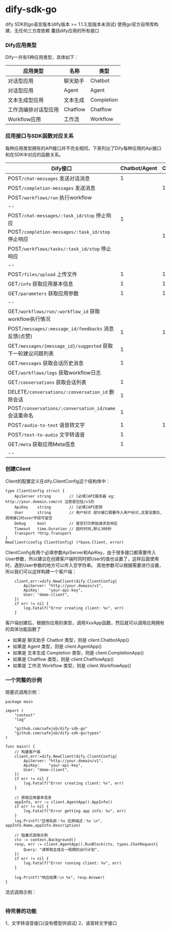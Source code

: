 # dify-sdk-go

dify SDK的go语言版本(dify版本 >= 1.1.3,低版本未测试)
使用go官方自带库构建，无任何三方库依赖
囊括dify应用的所有接口

### Dify应用类型

Dify一共有5种应用类型，具体如下：


| 应用类型             | 名称     | 类型       |
| -------------------- | -------- | ---------- |
| 对话型应用           | 聊天助手 | Chatbot    |
| 对话型应用           | Agent    | Agent      |
| 文本生成型应用       | 文本生成 | Completion |
| 工作流编排对话型应用 | Chatflow | Chatflow   |
| Workflow应用         | 工作流   | Workflow   |

### 应用接口与SDK函数对应关系

每种应用类型拥有的API接口并不完全相同，下表列出了Dify每种应用的Api接口和在SDK中对应的函数关系。


| Dify接口                                                     | Chatbot/Agent | Completion | Chatflow | Workflow | SDK对应函数                          |
| ------------------------------------------------------------ | ------------- | ---------- | -------- | -------- | ------------------------------------ |
| POST`/chat-messages` 发送对话消息                            | 1             |            | 1        |          | Run/RunBlock                         |
| POST`/completion-messages` 发送消息                          |               | 1          |          |          |                                      |
| POST`/workflows/run` 执行workflow                            |               |            |          | 1        |                                      |
| --                                                           |               |            |          |          |                                      |
| POST`/chat-messages/:task_id/stop` 停止响应                  | 1             |            | 1        |          | Stop                                 |
| POST`/completion-messages/:task_id/stop` 停止响应            |               | 1          |          |          |                                      |
| POST`/workflows/tasks/:task_id/stop` 停止响应                |               |            |          | 1        |                                      |
| --                                                           |               |            |          |          |                                      |
| POST`/files/upload` 上传文件                                 | 1             | 1          | 1        | 1        | UploadFile                           |
| GET`/info` 获取应用基本信息                                  | 1             | 1          | 1        | 1        | AppInfo                              |
| GET`/parameters` 获取应用参数                                | 1             | 1          | 1        | 1        | AppParameter                         |
| --                                                           |               |            |          |          |                                      |
| GET`/workflows/run/:workflow_id` 获取workflow执行情况        |               |            |          | 1        | Status                               |
| POST`/messages/:message_id/feedbacks` 消息反馈(点赞)         | 1             | 1          | 1        |          | MsgFeedback                          |
| GET`/messages/{message_id}/suggested` 获取下一轮建议问题列表 | 1             |            | 1        |          | SuggestQuestionList                  |
| GET`/messages` 获取会话历史消息                              | 1             |            | 1        |          | History/HistoryPro                   |
| GET`/workflows/logs` 获取workflow日志                        |               |            |          | 1        | Logs                                 |
| GET`/conversations` 获取会话列表                             | 1             |            | 1        |          | ConversationList/ConversationListPro |
| DELETE`/conversations/:conversation_id` 删除会话             | 1             |            | 1        |          | ConversationDel                      |
| POST`/conversations/:conversation_id/name` 会话重命名        | 1             |            | 1        |          | ConversationRename                   |
| POST`/audio-to-text` 语音转文字                              | 1             | 1          | 1        |          | AudioToText                          |
| POST`/text-to-audio` 文字转语音                              | 1             |            | 1        |          | TextToAudio                          |
| GET`/meta` 获取应用Meta信息                                  | 1             |            | 1        |          | AppMeta                              |
| --                                                           |               |            |          |          |                                      |


### 创建Client
Client的配置定义在dify.ClientConfig这个结构体中：
```golang
type ClientConfig struct {
	ApiServer string        // [必填]API服务器 eg: http://your.domain.com/v1 注意是包括/v1的
	ApiKey    string        // [必填]API密钥
	User      string        // 用户标识 部分接口需要传入用户标识,这里设置后,调用接口时user字段可留空
	Debug     bool          // 是否打印原始请求及响应
	Timeout   time.Duration // 超时时间,默认300秒
	Transport *http.Transport
}
NewClient(config ClientConfig) (*base.Client, error) 
```
ClientConfig有两个必填参数ApiServer和ApiKey，由于很多接口都需要传入User参数，所以建议在创建客户端时同时把User的值也设置了，这样后面使用时，遇到User参数的地方可以传入空字符串。
其他参数可以根据需要进行设置，所以我们可以这样构建一个客户端：
```golang
    client,err:=dify.NewClient(dify.ClientConfig{
		ApiServer: "http://your.domain/v1",
		ApiKey:    "your-api-key",
		User: "demo-client",
	})
	if err != nil {
		log.Fatalf("Error creating client: %v", err)
	}
```
客户端创建后，根据你应用的类型，调用XxxApp函数，然后就可以调用应用拥有的具体功能函数了
- 如果是 聊天助手 Chatbot 类型，则是 client.ChatbotApp()
- 如果是 Agent 类型，则是 client.AgentApp()
- 如果是 文本生成 Completion 类型，则是 client.CompletionApp()
- 如果是 Chatflow 类型，则是 client.ChatflowApp()
- 如果是 工作流 Workflow 类型，则是 client.WorkflowApp()
### 一个完整的示例
阻塞式调用示例：
```golang
package main

import (
	"context"
	"log"

	"github.com/safejob/dify-sdk-go"
	"github.com/safejob/dify-sdk-go/types"
)

func main() {
	// 构建客户端 
	client,err:=dify.NewClient(dify.ClientConfig{
		ApiServer: "http://your.domain/v1",
		ApiKey:    "your-api-key",
		User: "demo-client",
	})
	if err != nil {
		log.Fatalf("Error creating client: %v", err)
	}

	// 获取应用基本信息
	appInfo, err := client.AgentApp().AppInfo()
	if err != nil {
		log.Fatalf("Error getting app info: %v", err)
	}
	log.Printf("应用名称：%s 应用描述：%s \n", appInfo.Name,appInfo.Description)
	
	// 阻塞式调用示例
	ctx := context.Background()
	resp, err := client.AgentApp().RunBlock(ctx, types.ChatRequest{
		Query: "请帮我生成五一假期的出行计划",
	})
	if err != nil {
		log.Fatalf("Error running client: %v", err)
	}

	log.Printf("响应结果:\n %s", resp.Answer)
}
```

流式调用示例：
```golang

```

### 待完善的功能
1、文字转语音接口(没有模型供调试)
2、语音转文字接口

